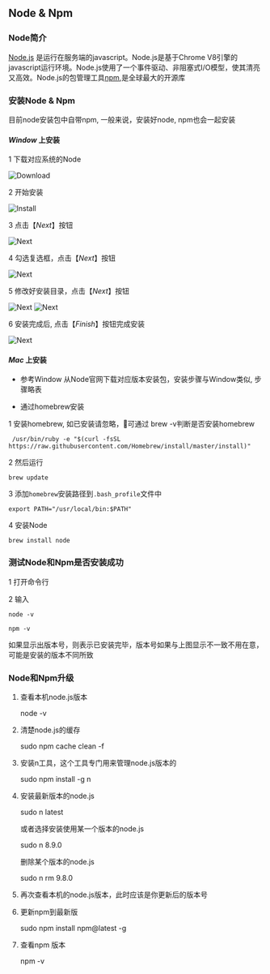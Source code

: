 ## Node & Npm

### Node简介

[Node.js](http://nodejs.cn/) 是运行在服务端的javascript。Node.js是基于Chrome V8引擎的javascript运行环境。Node.js使用了一个事件驱动、非阻塞式I/O模型，使其清亮又高效。Node.js的包管理工具[npm](https://www.npmjs.com.cn/),是全球最大的开源库



### 安装Node & Npm
目前node安装包中自带npm, 一般来说，安装好node, npm也会一起安装

#### _Window_ 上安装

1 下载对应系统的Node<br/>

  ![Download](../images/node_1.png)

2 开始安装<br/>

  ![Install](../images/node_2.png)

3 点击【_Next_】按钮<br/>

  ![Next](../images/node_3.png)

4 勾选复选框，点击【_Next_】按钮<br/>

  ![Next](../images/node_4.png)

5 修改好安装目录，点击【_Next_】按钮<br/>

  ![Next](../images/node_5.png)
  ![Next](../images/node_6.png)

6 安装完成后, 点击【_Finish_】按钮完成安装<br/>

  ![Next](../images/node_7.png)


#### _Mac_ 上安装
* 参考Window 从Node官网下载对应版本安装包，安装步骤与Window类似, 步骤略表

* 通过homebrew安装

1 安装homebrew, 如已安装请忽略，可通过 brew -v判断是否安装homebrew

     /usr/bin/ruby -e "$(curl -fsSL https://raw.githubusercontent.com/Homebrew/install/master/install)"

2 然后运行

    brew update

3 添加<code>homebrew</code>安装路径到<code>.bash_profile</code>文件中

    export PATH="/usr/local/bin:$PATH"

4 安装Node
  
    brew install node

### 测试Node和Npm是否安装成功

1 打开命令行

2 输入

    node -v

    npm -v

  如果显示出版本号，则表示已安装完毕，版本号如果与上图显示不一致不用在意，可能是安装的版本不同所致

### Node和Npm升级


1. 查看本机node.js版本

      node -v

2. 清楚node.js的缓存

      sudo npm cache clean -f

3. 安装n工具，这个工具专门用来管理node.js版本的

      sudo npm install -g n

4. 安装最新版本的node.js

      sudo n latest

   或者选择安装使用某一个版本的node.js

      sudo n 8.9.0

   删除某个版本的node.js

      sudo n rm 9.8.0

5. 再次查看本机的node.js版本，此时应该是你更新后的版本号

6. 更新npm到最新版

      sudo npm install npm@latest -g

7. 查看npm 版本

      npm -v